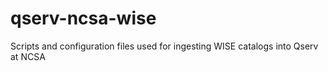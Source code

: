 # qserv-ncsa-wise
Scripts and configuration files used for ingesting WISE catalogs into Qserv at NCSA
